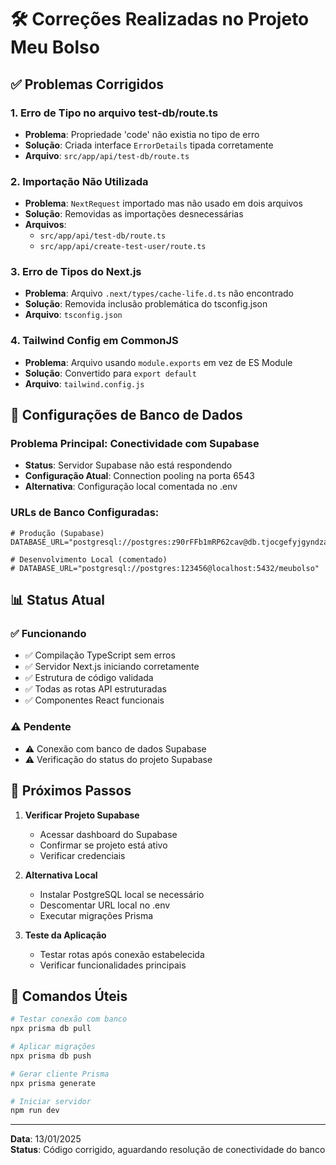 # 🛠️ Correções Realizadas no Projeto Meu Bolso

## ✅ Problemas Corrigidos

### 1. **Erro de Tipo no arquivo test-db/route.ts**
- **Problema**: Propriedade 'code' não existia no tipo de erro
- **Solução**: Criada interface `ErrorDetails` tipada corretamente
- **Arquivo**: `src/app/api/test-db/route.ts`

### 2. **Importação Não Utilizada**
- **Problema**: `NextRequest` importado mas não usado em dois arquivos
- **Solução**: Removidas as importações desnecessárias
- **Arquivos**: 
  - `src/app/api/test-db/route.ts`
  - `src/app/api/create-test-user/route.ts`

### 3. **Erro de Tipos do Next.js**
- **Problema**: Arquivo `.next/types/cache-life.d.ts` não encontrado
- **Solução**: Removida inclusão problemática do tsconfig.json
- **Arquivo**: `tsconfig.json`

### 4. **Tailwind Config em CommonJS**
- **Problema**: Arquivo usando `module.exports` em vez de ES Module
- **Solução**: Convertido para `export default`
- **Arquivo**: `tailwind.config.js`

## 🔧 Configurações de Banco de Dados

### Problema Principal: Conectividade com Supabase
- **Status**: Servidor Supabase não está respondendo
- **Configuração Atual**: Connection pooling na porta 6543
- **Alternativa**: Configuração local comentada no .env

### URLs de Banco Configuradas:
```env
# Produção (Supabase)
DATABASE_URL="postgresql://postgres:z90rFFb1mRP62cav@db.tjocgefyjgyndzahcwwd.supabase.co:5432/postgres"

# Desenvolvimento Local (comentado)
# DATABASE_URL="postgresql://postgres:123456@localhost:5432/meubolso"
```

## 📊 Status Atual

### ✅ **Funcionando**
- ✅ Compilação TypeScript sem erros
- ✅ Servidor Next.js iniciando corretamente
- ✅ Estrutura de código validada
- ✅ Todas as rotas API estruturadas
- ✅ Componentes React funcionais

### ⚠️ **Pendente**
- ⚠️ Conexão com banco de dados Supabase
- ⚠️ Verificação do status do projeto Supabase

## 🚀 Próximos Passos

1. **Verificar Projeto Supabase**
   - Acessar dashboard do Supabase
   - Confirmar se projeto está ativo
   - Verificar credenciais

2. **Alternativa Local**
   - Instalar PostgreSQL local se necessário
   - Descomentar URL local no .env
   - Executar migrações Prisma

3. **Teste da Aplicação**
   - Testar rotas após conexão estabelecida
   - Verificar funcionalidades principais

## 📝 Comandos Úteis

```bash
# Testar conexão com banco
npx prisma db pull

# Aplicar migrações
npx prisma db push

# Gerar cliente Prisma
npx prisma generate

# Iniciar servidor
npm run dev
```

---
**Data**: 13/01/2025  
**Status**: Código corrigido, aguardando resolução de conectividade do banco
